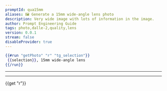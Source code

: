 ```yaml
---
promptId: qua15mm
aliases: 🖼️ Generate a 15mm wide-angle lens photo
description: Very wide image with lots of information in the image.
author: Prompt Engineering Guide
tags: photo,dalle-2,quality,lens
version: 0.0.1
stream: false
disableProvider: true
---
```

```handlebars
{{#run "getPhoto" "r" "tg_selection"}}
 {{selection}}, 15mm wide-angle lens
{{/run}}
```
***
***
{{get "r"}}